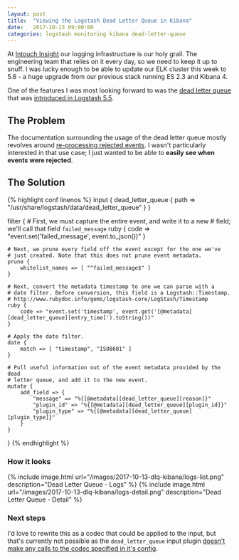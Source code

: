 ```yaml
---
layout: post
title:  "Viewing the Logstash Dead Letter Queue in Kibana"
date:   2017-10-13 09:00:00
categories: logstash monitoring kibana dead-letter-queue
---
```


At [Intouch Insight][intouch] our logging infrastructure is our holy
grail. The engineering team that relies on it every day, so we need to keep
it up to snuff. I was lucky enough to be able to update our ELK cluster
this week to 5.6 - a huge upgrade from our previous stack running ES 2.3
and Kibana 4.

One of the features I was most looking forward to was the [dead letter
queue][dlq] that was [introduced in Logstash 5.5][dlq-blog].

## The Problem
The documentation surrounding the usage of the dead letter queue mostly
revolves around [re-processing rejected events][reprocessing]. I wasn't
particularly interested in that use case; I just wanted to be able to
**easily see when events were rejected**.

## The Solution
{% highlight conf linenos %}
input {
    dead_letter_queue {
        path => "/usr/share/logstash/data/dead_letter_queue"
    }
}

filter {
    # First, we must capture the entire event, and write it to a new
    # field; we'll call that field `failed_message`
    ruby {
        code => "event.set('failed_message', event.to_json())"
    }

    # Next, we prune every field off the event except for the one we've
    # just created. Note that this does not prune event metadata.
    prune {
        whitelist_names => [ "^failed_message$" ]
    }

    # Next, convert the metadata timestamp to one we can parse with a
    # date filter. Before conversion, this field is a Logstash::Timestamp.
    # http://www.rubydoc.info/gems/logstash-core/LogStash/Timestamp
    ruby {
        code => "event.set('timestamp', event.get('[@metadata][dead_letter_queue][entry_time]').toString())"
    }

    # Apply the date filter.
    date {
        match => [ "timestamp", "ISO8601" ]
    }

    # Pull useful information out of the event metadata provided by the dead
    # letter queue, and add it to the new event.
    mutate {
        add_field => {
            "message" => "%{[@metadata][dead_letter_queue][reason]}"
            "plugin_id" => "%{[@metadata][dead_letter_queue][plugin_id]}"
            "plugin_type" => "%{[@metadata][dead_letter_queue][plugin_type]}"
        }
    }
}
{% endhighlight %}

### How it looks
{% include image.html url="/images/2017-10-13-dlq-kibana/logs-list.png" description="Dead Letter Queue - Logs" %}
{% include image.html url="/images/2017-10-13-dlq-kibana/logs-detail.png" description="Dead Letter Queue - Detail" %}

### Next steps
I'd love to rewrite this as a codec that could be applied to the input,
but that's currently not possible as the `dead_letter_queue` input plugin
[doesn't make any calls to the codec specified in it's config][codec-issue].

[intouch]:      https://www.intouchinsight.com
[dlq]:          https://www.elastic.co/guide/en/logstash/current/dead-letter-queues.html
[dlq-blog]:     https://www.elastic.co/blog/logstash-lines-2017-05-16
[reprocessing]: https://www.elastic.co/guide/en/logstash/5.6/dead-letter-queues.html#dlq-example
[codec-issue]:  https://github.com/logstash-plugins/logstash-input-dead_letter_queue/issues/15
